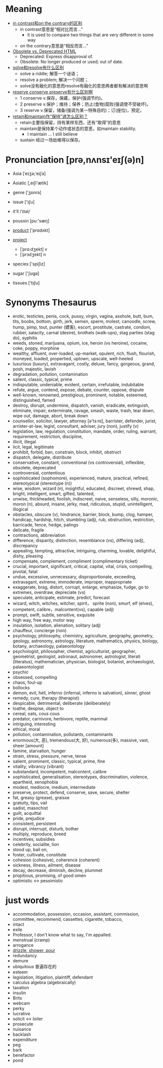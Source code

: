 # Meaning

 - [in contrast和on the contrary的区别](http://www.zybang.com/question/0e06ddb4f4166ff37fb44419d2bf4649.html)
    - in contrast意思是“相对比而言...”
        - it is used to compare two things that are very different in some way
    - on the contrary意思是“相反而言...”
 - [Obsolete vs. Deprecated HTML](http://stackoverflow.com/questions/11784301/obsolete-vs-deprecated-html)
    - Deprecated: Express disapproval of.
    - Obsolete: No longer produced or used; out of date.
 - [solve和resolve有什么区别](https://zhidao.baidu.com/question/10321154.html)
    - solve a riddle; 解答一个谜语；
    - resolve a problem; 解决一个问题；
    - solve没有融化的意思而resolve有融化的意思两者都有解决的意思啊
 - [reserve conserve preserve有什么区别啊](https://zhidao.baidu.com/question/120600546.html)
    - 1 conserve v.保存，保藏，保护(强调节约)。
    - 2 preserve v.保护；维持；保养；防止(食物)腐败(强调使不受破坏)。
    - 3 reserve v.保留，储备(强调为某一特殊目的)；订(座位)，预定。
 - [retain和maintain作“保持”讲怎么区别？](https://zhidao.baidu.com/question/11732149.html?qbl=relate_question_1&word=retain%20maintain)
    - retain主要指保留，持有某样东西，还有“取得”的意思
    - maintain是保持某个动作或状态的意思，如maintain stability.
        - I maintain ... I still believe
    - sustain 经过一场劫难得以保存。
    
# Pronunciation [prə,nʌnsɪ'eɪʃ(ə)n]

 - Asia [ˈeɪʒə;ˈeɪʃə]
 - Asiatic [,eiʃi'ætik]
 - genre [ˈʒɒnrə]
 - issue ['ɪʃu]
 - it'll /ˈɪtəl/
 - poussin [pu:'sæŋ]
 - [product](http://fanyi.baidu.com/?aldtype=85#en/zh/product) ['prɑdʌkt]
 - [project](https://zhidao.baidu.com/question/1112458302487378179.html)
    - [ˈprɑ:dʒekt] v
    - [ˈprɔdʒekt] n

 - species ['spiʃiz]
 - sugar ['ʃʊgə]
 - tissues ['tɪʃu]
 
# Synonyms Thesaurus

 - erotic, testicles, penis, cock, pussy, virgin, vagina, asshole, butt, bum, tits, boobs, bottom, girth, jerk, semen, sperm, molest, canoodle, screw, hump, pimp, tout, punter (嫖客), escort, prostitute, castrate, condom, rubber, salacity, carnal (desire), brothels (walk-ups), stag parties (stag do), syphilis
 - weeds, stoned, marijuana, opium, ice, heroin (vs heroine), cocaine, coke, poppy, morphine
 - wealthy, affluent, over-loaded, up-market, opulent, rich, flush, flourish, moneyed, loaded, propertied, uptown, upscale, well-heeled
 - luxurious (luxury), extravagant, costly, deluxe, fancy, gorgeous, grand, posh, majestic, lavish
 - degradation, pollution, contamination
 - salient, classic, typical, prime
 - indisputable, undeniable, evident, certain, irrefutable, indubitable
 - refute, argue, contend, expose, debate, counter, oppose, dispute
 - well-known, renowned, prestigious, prominent, notable, esteemed, distinguished, famed
 - destroy, disrupt, undermine, dispatch, vanish, eradicate, extinguish, eliminate, impair, exterminate, ravage, smash, waste, trash, tear down, wipe out, damage, abort, break down 
 - counsellor, solicitor, lawyer, attorney [ə'tɜːnɪ], barrister, defender, jurist, arrister-at-law, legist, consultant, adviser, jury (non), justify (v)
 - legislation, law, regulation, constitution, mandate, order, ruling, warrant, requirement, restriction, discipline,
 - illicit, illegal
 - licit, legal, legitimate
 - prohibit, forbid, ban, constrain, block, inhibit, obstruct
 - dispatch, delegate, distribute
 - conservative, constant, conventional (vs controversial), inflexible, obsolete, deprecated
 - controversial, contentious
 - sophisticated (sophomore), experienced, mature, practical, refined, stereotypical (stereotype (n)) 
 - wise, wisdom, wizard (n), insightful, educated, discreet, shrewd, shap, bright, intelligent, smart, gifted, talented, 
 - unwise, thickheaded, foolish, indiscreet, naive, senseless, silly, moronic, moron (n), absurd, insane, jerky, mad, ridiculous, stupid, unintelligent, illogical
 - obstacles, obscure (v), hindrance, barrier, block, bump, clog, hamper, handicap, hardship, hitch, stumbling (adj), rub, obstruction, restriction, barricade, fence, hedge, palings
 - delicate, fragile
 - contractions,  abbreviation
 - difference, disparity, distinction, resemblance (vs), differing (adj), discrepancy
 - appealing, tempting, attractive, intriguing, charming, lovable, delightful, dishy, pleasing
 - compensate, complement, compliment (complimentary ticket)
 - crucial, important, significant, critical, capital, vital, crisis, compelling, pivotal, fatal
 - undue, excessive, unnecessary, disproportionate, exceeding, extravagant, extreme, immoderate, improper, inappropriate
 - exaggerate, brag, distort, corrupt, enlarge, emphasize, fudge, go to extremes, overdraw, depreciate (vs)
 - speculate, anticipate, estimate, predict, forecast
 - wizard, witch, witches, witcher, spirit， sprite (non), smurf, elf (elves), 
 - competent, calibre，malcontent(vs), capable (adj)
 - prompt, swift, subtle, sensitive, exquisite
 - high way, free way, motor way
 - insulation, isolation, alienation, solitary (adj)
 - chauffeur, concierge (non)
 - psychology, philosophy, chemistry, agriculture, geography, geometry, geology, astronomy, astrology, literature, mathematics, physics, biology, botany, archaeology, palaeontology
 - psychologist, philosopher, chemist, agriculturist, geographer, geometrist, geologist, astronaut, astronomer, astrologist, literati (literatus), mathematician, physician, biologist, botanist, archaeologist, palaeontologist 
 - psychic
 - obsessed, compelling
 - chaos, foul-up
 - bollocks
 - demon, evil, hell, inferno (infernal, inferno is salvation), sinner, ghost
 - remedy, cure, therapy (therapist)
 - despicable, detrimental, deliberate (deliberately)
 - loathe, despise, object to
 - cereal, oats, cous cous
 - predator, carnivore, herbivore, reptile, mammal
 - intriguing, interesting
 - ethical, moral
 - pollution, contamination, pollutants, contaminants
 - enormous(大, 恶), tremendous(大, 好), numerous(多), massive, vast, sheer [amount]
 - famine, starvation, hunger
 - strain, stress, pressure, nerve, tense
 - salient, prominent, classic, typical, prime, fine
 - vitality, vibrancy (vibrant)
 - substandard, incompetent, malcontent, calibre
 - sophisticated, generalisation, stereotypes, discrimination, violence, apartheid, xenophobia
 - modest, mediocre, medium, intermediate
 - preserve, protect, defend, conserve, save, secure, shelter
 - fat, greasy (grease), graisse
 - gratuity, tips, vail
 - sadist, masochist
 - guilt, acquittal
 - pride, prejudice
 - consistent, persistent
 - disrupt, interrupt, disturb, bother
 - multiply, reproduce, breed
 - incentives, subsidies
 - celebrity, socialite, lion
 - stood up, bail on, 
 - foster, cultivate, constitute
 - cohesion (cohesive), coherence (coherent)
 - sickness, illness, ailment, disease
 - decay, decrease, diminish, decline, plummet
 - propitious, promising, of good omen
 - optimistic <-> pessimistic
 
# just words

 - accommodation, possession, occasion, assistant, commission, committee, recommend, cassettes, cigarette, tobacco, 
 - intact
 - exile
 - Professor, I don't know what to say, I'm appalled.
 - menstrual (cramp)
 - arrogance
 - [drizzle, shower, pour](http://blog.sina.com.cn/s/blog_14b7645660102w3u7.html)
 - redundancy
 - demure
 - ubiquitous 普遍存在的
 - esteem
 - legislation, litigation, plaintiff, defendant
 - calculus algebra (algebraically)
 - taxation
 - insulin
 - Brits
 - webcam
 - perky
 - lucrative
 - solicit <-> loiter
 - prosecute
 - nuisance
 - backlash
 - expenditure
 - peg
 - bark
 - benefactor
 - pond
 